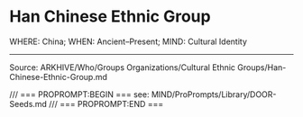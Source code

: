 # Han Chinese Ethnic Group

WHERE: China; WHEN: Ancient–Present; MIND: Cultural Identity

---
Source: ARKHIVE/Who/Groups Organizations/Cultural Ethnic Groups/Han-Chinese-Ethnic-Group.md

/// === PROPROMPT:BEGIN ===
see: MIND/ProPrompts/Library/DOOR-Seeds.md
/// === PROPROMPT:END ===

